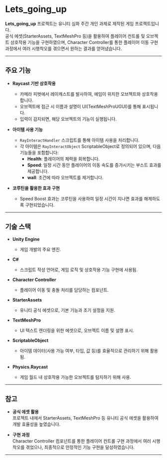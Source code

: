 # Lets_going_up

**Lets_going_up** 프로젝트는 유니티 심화 주간 개인 과제로 제작된 게임 프로젝트입니다.  
공식 에셋(StarterAssets, TextMeshPro 등)을 활용하여 플레이어 컨트롤 및 오브젝트 상호작용 기능을 구현하였으며, Character Controller를 통한 플레이어 이동 구현 과정에서 여러 시행착오를 겪으면서 원하는 결과를 얻어냈습니다.

---

## 주요 기능

- **Raycast 기반 상호작용**  
  - 카메라 피벗에서 레이캐스트를 발사하여, 에임이 위치한 오브젝트와 상호작용합니다.
  - 오브젝트에 접근 시 이름과 설명이 UI(TextMeshProUGUI)를 통해 표시됩니다.
  - 입력이 감지되면, 해당 오브젝트의 기능이 실행됩니다.

- **아이템 사용 기능**  
  - `RayInteractHandler` 스크립트를 통해 아이템 사용을 처리합니다.
  - 각 아이템은 `RayInteractObject` ScriptableObject로 정의되어 있으며, 다음 기능들을 포함합니다:
    - **Health**: 플레이어의 체력을 회복합니다.
    - **Speed**: 일정 시간 동안 플레이어의 이동 속도를 증가시키는 부스트 효과를 제공합니다.
    - **wall**: 조건에 따라 오브젝트를 제거합니다.

- **코루틴을 활용한 효과 구현**  
  - Speed Boost 효과는 코루틴을 사용하여 일정 시간이 지나면 효과를 해제하도록 구현되었습니다.

---

## 기술 스택

- **Unity Engine**  
  - 게임 개발의 주요 엔진.

- **C#**  
  - 스크립트 작성 언어로, 게임 로직 및 상호작용 기능 구현에 사용됨.

- **Character Controller**  
  - 플레이어 이동 및 충돌 처리를 담당하는 컴포넌트.

- **StarterAssets**  
  - 유니티 공식 에셋으로, 기본 기능과 초기 설정을 지원.

- **TextMeshPro**  
  - UI 텍스트 렌더링을 위한 에셋으로, 오브젝트 이름 및 설명 표시.

- **ScriptableObject**  
  - 아이템 데이터(사용 가능 여부, 타입, 값 등)를 효율적으로 관리하기 위해 활용됨.

- **Physics.Raycast**  
  - 게임 월드 내 상호작용 가능한 오브젝트를 탐지하기 위해 사용.
    
---

## 참고

- **공식 에셋 활용**  
  프로젝트 내에서 StarterAssets, TextMeshPro 등 유니티 공식 에셋을 활용하여 개발 효율성을 높였습니다.
  
- **구현 과정**  
  Character Controller 컴포넌트를 통한 플레이어 컨트롤 구현 과정에서 여러 시행착오를 겪었으나, 최종적으로 안정적인 기능 구현을 달성하였습니다.

---
